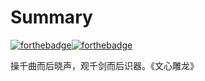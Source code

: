 Summary
=======

[![forthebadge](http://forthebadge.com/badges/contains-cat-gifs.svg)](http://forthebadge.com)[![forthebadge](http://forthebadge.com/badges/powered-by-oxygen.svg)](http://forthebadge.com)

操千曲而后晓声，观千剑而后识器。《文心雕龙》
